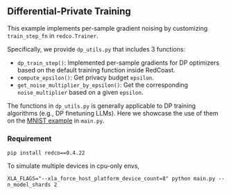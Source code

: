 ## Differential-Private Training

This example implements per-sample gradient noising by customizing `train_step_fn` in `redco.Trainer`.

Specifically, we provide `dp_utils.py` that includes 3 functions:
* `dp_train_step()`: Implemented per-sample gradients for DP optimizers based on the default training function inside RedCoast.
* `compute_epsilon()`: Get privacy budget `epsilon`.
* `get_noise_multiplier_by_epsilon()`: Get the corresponding `noise_multiplier` based on a given `epsilon`.

The functions in `dp_utils.py` is generally applicable to DP training algorithms (e.g., DP finetuning LLMs). 
Here we showcase the use of them on the [MNIST example](https://tanyuqian.github.io/redco/tutorial/mnist_dp/) in `main.py`.

### Requirement

```shell
pip install redco==0.4.22
```


To simulate multiple devices in cpu-only envs,
```
XLA_FLAGS="--xla_force_host_platform_device_count=8" python main.py --n_model_shards 2
```
